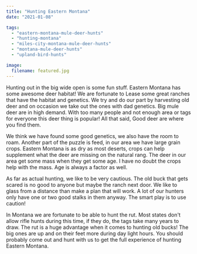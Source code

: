 ```yaml
---
title: "Hunting Eastern Montana"
date: "2021-01-08"

tags:
  - "eastern-montana-mule-deer-hunts"
  - "hunting-montana"
  - "miles-city-montana-mule-deer-hunts"
  - "montana-mule-deer-hunts"
  - "upland-bird-hunts"

image:
  filename: featured.jpg
---
```


Hunting out in the big wide open is some fun stuff. Eastern Montana has some awesome deer habitat! We are fortunate to Lease some great ranches that have the habitat and genetics. We try and do our part by harvesting old deer and on occasion we take out the ones with dad genetics. Big mule deer are in high demand. With too many people and not enough area or tags for everyone this deer thing is popular! All that said, Good deer are where you find them.

We think we have found some good genetics, we also have the room to roam. Another part of the puzzle is feed, in our area we have large grain crops. Eastern Montana is as dry as most deserts, crops can help supplement what the deer are missing on the natural rang. The deer in our area get some mass when they get some age. I have no doubt the crops help with the mass. Age is always a factor as well.

As far as actual hunting, we like to be very cautious. The old buck that gets scared is no good to anyone but maybe the ranch next door. We like to glass from a distance than make a plan that will work. A lot of our hunters only have one or two good stalks in them anyway. The smart play is to use caution!

In Montana we are fortunate to be able to hunt the rut. Most states don't allow rifle hunts during this time, if they do, the tags take many years to draw. The rut is a huge advantage when it comes to hunting old bucks! The big ones are up and on their feet more during day light hours. You should probably come out and hunt with us to get the full experience of hunting Eastern Montana.
